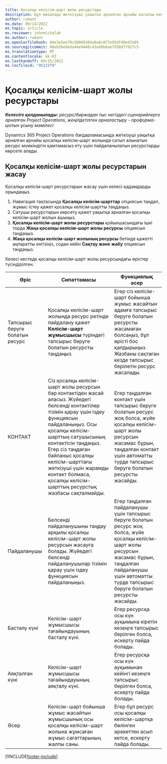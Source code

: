 ```yaml
---
title: Қосалқы келісім-шарт жолы ресурстары
description: Бұл мақалада жеткізуші уақытқа арналған арнайы қосалқы келісім-шарт жолы үшін қамтамасыз еткен қатысты ресурстарды көрсету жолы түсіндірілген.
author: rumant
ms.date: 09/14/2022
ms.topic: article
ms.reviewer: johnmichalak
ms.author: rumant
ms.openlocfilehash: 04e3e5ee70c50068304a8a6c8f7e93df48ed7e85
ms.sourcegitcommit: 08eb3be9eda44e9446c43ed9b6aefd58d77927c5
ms.translationtype: MT
ms.contentlocale: kk-KZ
ms.lasthandoff: 09/15/2022
ms.locfileid: "9522379"
---
```

# <a name="subcontract-line-resources"></a>Қосалқы келісім-шарт жолы ресурстары

_**Келесіге қолданылады:** ресурс/биржадан тыс негіздегі сценарийлерге арналған Project Operations, жеңілдетілген орналастыру - проформа-шотын ұсыну мәмілесі_

Dynamics 365 Project Operations бағдарламасында жеткізуші уақытқа арналған арнайы қосалқы келісім-шарт жолында сатып алынатын ресурс мүмкіндігін қамтамасыз ету үшін пайдаланылатын ресурстарды көрсете алады.

## <a name="create-subcontract-line-resources"></a>Қосалқы келісім-шарт жолы ресурстарын жасау

Қосалқы келісім-шарт ресурстарын жасау үшін келесі қадамдарды орындаңыз.

1. Навигация тақтасында **Қосалқы келісім-шарттар** опциясын таңдап, жұмыс істеу қажет қосалқы келісім-шартты таңдаңыз.
2. Сатушы ресурстарын көрсету қажет уақытқа арналған қосалқы келісім-шарт жолын ашыңыз.
3. **Қосалқы келісім-шарт жолы ресурстары** қойыншасындағы ішкі торда **Жаңа қосалқы келісім-шарт жолы ресурсы** опциясын таңдаңыз.
4. **Жаңа қосалқы келісім-шарт жолының ресурсы** бетінде қажетті ақпаратты енгізіңіз, содан кейін **Сақтау және жабу** опциясын таңдаңыз.

Келесі кестеде қосалқы келісім-шарт жолы ресурсындағы өрістер түсіндірілген.

| Өріс | Сипаттамасы | Функциялық әсер |
| ----- | ----------- | ----------------- |
| Тапсырыс беруге болатын ресурс | Қосалқы келісім-шарт жолында ресурс ретінде пайдалану қажет **Келісім-шарт жұмысшысы** түріндегі тапсырыс беруге болатын ресурсты таңдаңыз.| Егер сіз келісім-шарт бойынша жұмыс жасайтын адамға тапсырыс беруге болатын ресурсты жасамаған болсаңыз, бұл өрісті бос қалдырыңыз. Жазбаны сақтаған кезде тапсырыс берілетін ресурс жасалады.  |
| КОНТАКТ  | Сіз қосалқы келісім-шарт жолы ресурсын бар контактіден жасай аласыз. Жүйедегі белсенді контактілер тізімін қарау үшін іздеу функциясын пайдаланыңыз. Осы қосалқы келісім-шарттың сатушысының контактісін таңдаңыз. Егер сіз таңдаған байланыс қосалқы келісім-шарттағы жеткізуші үшін жарамды контакт болмаса, қосалқы келісім-шарттың ресурстық жазбасы сақталмайды.| Егер таңдалған контакт үшін тапсырыс беруге болатын ресурс жоқ болса, жүйе қосалқы келісім-шарт жолы ресурсын жасамас бұрын, таңдалған контакт үшін автоматты түрде тапсырыс беруге болатын ресурсты жасайды. |
| Пайдаланушы | Белсенді пайдаланушыны таңдау арқылы қосалқы келісім-шарт жолы ресурсын жасауға болады. Жүйедегі белсенді пайдаланушылар тізімін қарау үшін іздеу функциясын пайдаланыңыз.| Егер таңдалған пайдаланушы үшін тапсырыс беруге болатын ресурс жоқ болса, жүйе қосалқы келісім-шарт жолы ресурсын жасамас бұрын, таңдалған пайдаланушы үшін автоматты түрде тапсырыс беруге болатын ресурсты жасайды. |
| Басталу күні | Келісім-шарт жұмысшысы тағайындауының басталу күні.| Егер ресурсқа осы күн ауқымына кіретін кезеңге тапсырыс берілген болса, ескерту пайда болады. |
| Аяқталған күні | Келісім-шарт жұмысшысы тағайындауының аяқталу күні.| Егер ресурсқа осы күн ауқымынан кейінгі кезеңге тапсырыс берілген болса, ескерту пайда болады. |
| Әсер | Келісім-шарт бойынша жұмыс жасайтын жұмысшының осы қосалқы келісім-шарт жолына жұмсаған жұмыс сағаттарының жалпы саны.| Егер бұл ресурс осы қосалқы келісім-шартқа бөлінген әрекеттен асып кетсе, ескерту пайда болады. |


[!INCLUDE[footer-include](../../includes/footer-banner.md)]
